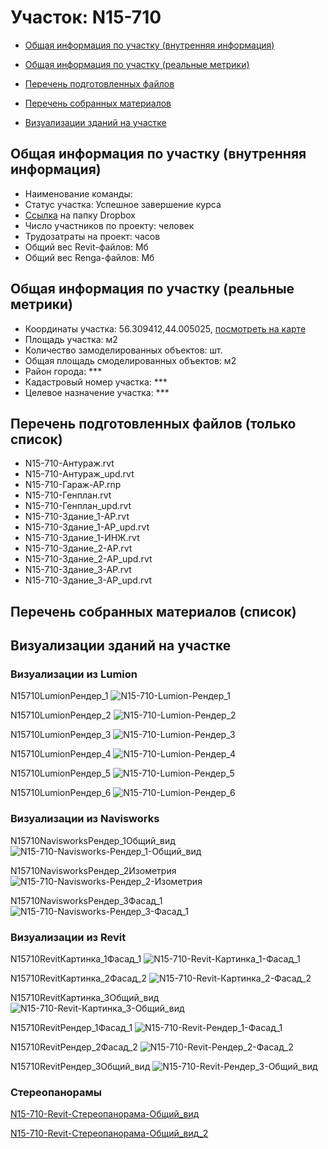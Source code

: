 # Участок: N15-710

* [Общая информация по участку (внутренняя информация)](#Chapter1)

* [Общая информация по участку (реальные метрики)](#Chapter2)

* [Перечень подготовленных файлов](#Chapter3)

* [Перечень собранных материалов](#Chapter4)

* [Визуализации зданий на участке](#Chapter6)

## <a id="Chapter1"></a> Общая информация по участку (внутренняя информация)
+ Наименование команды: 
+ Статус участка: Успешное завершение курса
+ [Ссылка](https://www.dropbox.com/sh/wvvgv1nw1iqred9/AAA7QQJoQB64BsZTHXqlxonMa/N15_710?dl=0) на папку Dropbox
+ Число участников по проекту:  человек
+ Трудозатраты на проект:  часов
+ Общий вес Revit-файлов:  Мб
+ Общий вес Renga-файлов:  Мб
## <a id="Chapter2"></a> Общая информация по участку (реальные метрики)
+ Координаты участка: 56.309412,44.005025, [посмотреть на карте](https://yandex.ru/maps/47/nizhny-novgorod/?ll=44.005025%2C56.309412&z=19)
+ Площадь участка:  м2
+ Количество замоделированных объектов:  шт.
+ Общая площадь смоделированных объектов:  м2
+ Район города: *** 
+ Кадастровый номер участка: *** 
+ Целевое назначение участка: *** 
## <a id="Chapter3"></a> Перечень подготовленных файлов (только список)
+ N15-710-Антураж.rvt
+ N15-710-Антураж_upd.rvt
+ N15-710-Гараж-АР.rnp
+ N15-710-Генплан.rvt
+ N15-710-Генплан_upd.rvt
+ N15-710-Здание_1-АР.rvt
+ N15-710-Здание_1-АР_upd.rvt
+ N15-710-Здание_1-ИНЖ.rvt
+ N15-710-Здание_2-АР.rvt
+ N15-710-Здание_2-АР_upd.rvt
+ N15-710-Здание_3-АР.rvt
+ N15-710-Здание_3-АР_upd.rvt
## <a id="Chapter4"></a> Перечень собранных материалов (список)
## <a id="Chapter6"></a> Визуализации зданий на участке
### Визуализации из Lumion
N15710LumionРендер_1
![N15-710-Lumion-Рендер_1](/Images/N15_710/N15-710-Lumion-Рендер_1_Compressed.jpg)

N15710LumionРендер_2
![N15-710-Lumion-Рендер_2](/Images/N15_710/N15-710-Lumion-Рендер_2_Compressed.jpg)

N15710LumionРендер_3
![N15-710-Lumion-Рендер_3](/Images/N15_710/N15-710-Lumion-Рендер_3_Compressed.jpg)

N15710LumionРендер_4
![N15-710-Lumion-Рендер_4](/Images/N15_710/N15-710-Lumion-Рендер_4_Compressed.jpg)

N15710LumionРендер_5
![N15-710-Lumion-Рендер_5](/Images/N15_710/N15-710-Lumion-Рендер_5_Compressed.jpg)

N15710LumionРендер_6
![N15-710-Lumion-Рендер_6](/Images/N15_710/N15-710-Lumion-Рендер_6_Compressed.jpg)

### Визуализации из Navisworks
N15710NavisworksРендер_1Общий_вид
![N15-710-Navisworks-Рендер_1-Общий_вид](/Images/N15_710/N15-710-Navisworks-Рендер_1-Общий_вид_Compressed.jpg)

N15710NavisworksРендер_2Изометрия
![N15-710-Navisworks-Рендер_2-Изометрия](/Images/N15_710/N15-710-Navisworks-Рендер_2-Изометрия_Compressed.jpg)

N15710NavisworksРендер_3Фасад_1
![N15-710-Navisworks-Рендер_3-Фасад_1](/Images/N15_710/N15-710-Navisworks-Рендер_3-Фасад_1_Compressed.jpg)

### Визуализации из Revit
N15710RevitКартинка_1Фасад_1
![N15-710-Revit-Картинка_1-Фасад_1](/Images/N15_710/N15-710-Revit-Картинка_1-Фасад_1_Compressed.jpg)

N15710RevitКартинка_2Фасад_2
![N15-710-Revit-Картинка_2-Фасад_2](/Images/N15_710/N15-710-Revit-Картинка_2-Фасад_2_Compressed.jpg)

N15710RevitКартинка_3Общий_вид
![N15-710-Revit-Картинка_3-Общий_вид](/Images/N15_710/N15-710-Revit-Картинка_3-Общий_вид_Compressed.jpg)

N15710RevitРендер_1Фасад_1
![N15-710-Revit-Рендер_1-Фасад_1](/Images/N15_710/N15-710-Revit-Рендер_1-Фасад_1_Compressed.jpg)

N15710RevitРендер_2Фасад_2
![N15-710-Revit-Рендер_2-Фасад_2](/Images/N15_710/N15-710-Revit-Рендер_2-Фасад_2_Compressed.jpg)

N15710RevitРендер_3Общий_вид
![N15-710-Revit-Рендер_3-Общий_вид](/Images/N15_710/N15-710-Revit-Рендер_3-Общий_вид_Compressed.jpg)

### Стереопанорамы
[N15-710-Revit-Стереопанорама-Общий_вид](https://pano.autodesk.com/pano.html?url=jpgs/5b24a51e-ded8-4725-9860-e3db0277733a&version=2)

[N15-710-Revit-Стереопанорама-Общий_вид_2](https://pano.autodesk.com/pano.html?url=jpgs/57dc5099-f199-45c7-ab56-a6312b90f146&version=2)

